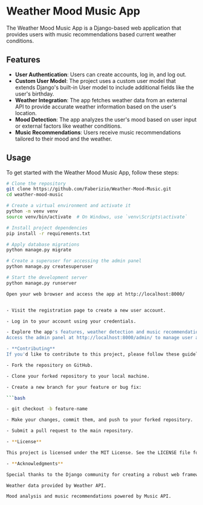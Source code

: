 # Weather Mood Music App

The Weather Mood Music App is a Django-based web application that provides users with music recommendations based current weather conditions.

## Features

- **User Authentication**: Users can create accounts, log in, and log out.
- **Custom User Model**: The project uses a custom user model that extends Django's built-in User model to include additional fields like the user's birthday.
- **Weather Integration**: The app fetches weather data from an external API to provide accurate weather information based on the user's location.
- **Mood Detection**: The app analyzes the user's mood based on user input or external factors like weather conditions.
- **Music Recommendations**: Users receive music recommendations tailored to their mood and the weather.

## Usage

To get started with the Weather Mood Music App, follow these steps:

````bash
# Clone the repository
git clone https://github.com/Faberizio/Weather-Mood-Music.git
cd weather-mood-music

# Create a virtual environment and activate it
python -m venv venv
source venv/bin/activate  # On Windows, use `venv\Scripts\activate`

# Install project dependencies
pip install -r requirements.txt

# Apply database migrations
python manage.py migrate

# Create a superuser for accessing the admin panel
python manage.py createsuperuser

# Start the development server
python manage.py runserver

Open your web browser and access the app at http://localhost:8000/


- Visit the registration page to create a new user account.

- Log in to your account using your credentials.

- Explore the app's features, weather detection and music recommendations.
Access the admin panel at http://localhost:8000/admin/ to manage user accounts and data.

- **Contributing**
If you'd like to contribute to this project, please follow these guidelines:

- Fork the repository on GitHub.

- Clone your forked repository to your local machine.

- Create a new branch for your feature or bug fix:

```bash

- git checkout -b feature-name

- Make your changes, commit them, and push to your forked repository.

- Submit a pull request to the main repository.

- **License**

This project is licensed under the MIT License. See the LICENSE file for details.

- **Acknowledgments**

Special thanks to the Django community for creating a robust web framework.

Weather data provided by Weather API.

Mood analysis and music recommendations powered by Music API.

